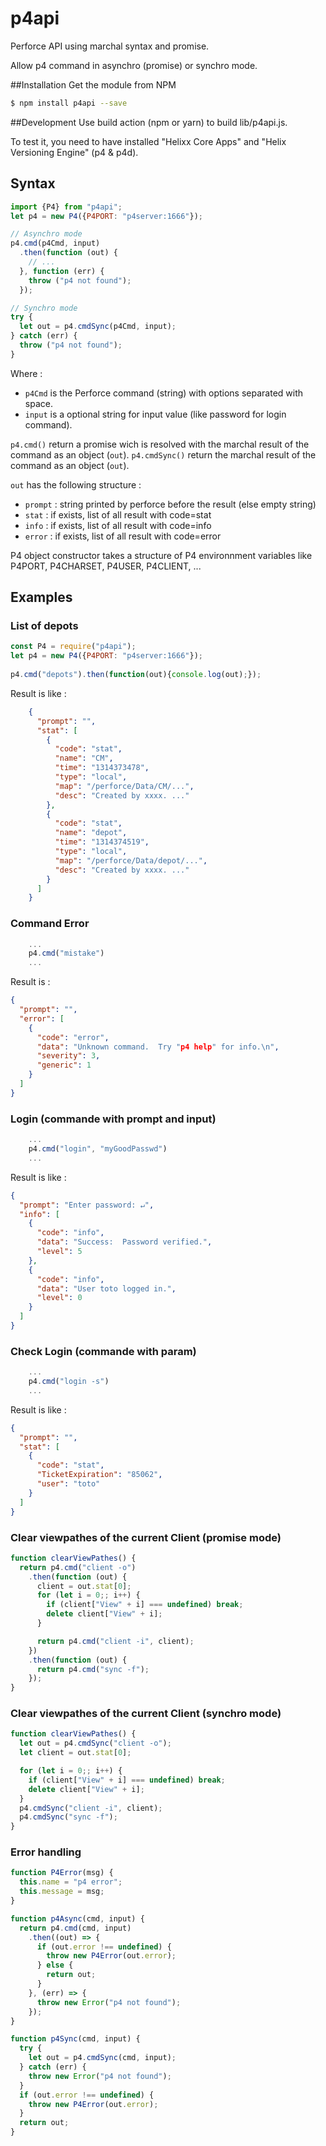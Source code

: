 # p4api
Perforce API using marchal syntax and promise.

Allow p4 command in asynchro (promise) or synchro mode.

##Installation
Get the module from NPM

``` bash
$ npm install p4api --save
```

##Development
Use build action (npm or yarn) to build lib/p4api.js.

To test it, you need to have installed "Helixx Core Apps" and "Helix Versioning Engine" (p4 & p4d). 

## Syntax
``` javascript
import {P4} from "p4api";
let p4 = new P4({P4PORT: "p4server:1666"});

// Asynchro mode
p4.cmd(p4Cmd, input)
  .then(function (out) {
    // ...
  }, function (err) {
    throw ("p4 not found");
  });

// Synchro mode
try {
  let out = p4.cmdSync(p4Cmd, input);
} catch (err) {
  throw ("p4 not found");
}
```
Where :

- `p4Cmd` is the Perforce command (string) with options separated with space.
- `input` is a optional string for input value (like password for login command).

`p4.cmd()` return a promise wich is resolved with the marchal result of the command as an object (`out`).
`p4.cmdSync()` return the marchal result of the command as an object (`out`).

`out` has the following structure :

- `prompt` : string printed by perforce before the result (else empty string)
- `stat` : if exists, list of all result with code=stat
- `info` : if exists, list of all result with code=info
- `error` : if exists, list of all result with code=error

P4 object constructor takes a structure of P4 environnment variables like P4PORT, P4CHARSET, P4USER, P4CLIENT, ... 



## Examples
### List of depots
``` javascript
const P4 = require("p4api");
let p4 = new P4({P4PORT: "p4server:1666"});
    
p4.cmd("depots").then(function(out){console.log(out);});
```

Result is like :
``` json
    {
      "prompt": "",
      "stat": [
        {
          "code": "stat",
          "name": "CM",
          "time": "1314373478",
          "type": "local",
          "map": "/perforce/Data/CM/...",
          "desc": "Created by xxxx. ..."
        },
        {
          "code": "stat",
          "name": "depot",
          "time": "1314374519",
          "type": "local",
          "map": "/perforce/Data/depot/...",
          "desc": "Created by xxxx. ..."
        }
      ]
    }
```

### Command Error
``` javascript
    ...
    p4.cmd("mistake")
    ...
```

Result is :
``` json
{
  "prompt": "",
  "error": [
    {
      "code": "error",
      "data": "Unknown command.  Try "p4 help" for info.\n",
      "severity": 3,
      "generic": 1
    }
  ]
}
```

### Login (commande with prompt and input)
``` javascript
    ...
    p4.cmd("login", "myGoodPasswd")
    ...
```
Result is like :
``` json
{
  "prompt": "Enter password: ↵",
  "info": [
    {
      "code": "info",
      "data": "Success:  Password verified.",
      "level": 5
    },
    {
      "code": "info",
      "data": "User toto logged in.",
      "level": 0
    }
  ]
}
```

### Check Login (commande with param)
``` javascript
    ...
    p4.cmd("login -s")
    ...
```
Result is like :
``` json
{
  "prompt": "",
  "stat": [
    {
      "code": "stat",
      "TicketExpiration": "85062",
      "user": "toto"
    }
  ]
}   
```

### Clear viewpathes of the current Client (promise mode)
``` javascript
function clearViewPathes() {
  return p4.cmd("client -o")
    .then(function (out) {
      client = out.stat[0];
      for (let i = 0;; i++) {
        if (client["View" + i] === undefined) break;
        delete client["View" + i];
      }

      return p4.cmd("client -i", client);
    })
    .then(function (out) {
      return p4.cmd("sync -f");
    });
}
```

### Clear viewpathes of the current Client (synchro mode)
``` javascript
function clearViewPathes() {
  let out = p4.cmdSync("client -o");
  let client = out.stat[0];

  for (let i = 0;; i++) {
    if (client["View" + i] === undefined) break;
    delete client["View" + i];
  }
  p4.cmdSync("client -i", client);
  p4.cmdSync("sync -f");
}
```

### Error handling
``` javascript
function P4Error(msg) {
  this.name = "p4 error";
  this.message = msg;
}

function p4Async(cmd, input) {
  return p4.cmd(cmd, input)
    .then((out) => {
      if (out.error !== undefined) {
        throw new P4Error(out.error);
      } else {
        return out;
      }
    }, (err) => {
      throw new Error("p4 not found");
    });
}

function p4Sync(cmd, input) {
  try {
    let out = p4.cmdSync(cmd, input);
  } catch (err) {
    throw new Error("p4 not found");
  }
  if (out.error !== undefined) {
    throw new P4Error(out.error);
  }
  return out;
}

```
